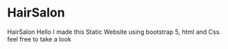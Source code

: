 # HairSalon
HairSalon
Hello I made this Static Website using bootstrap 5, html and Css.
feel free to take a look
